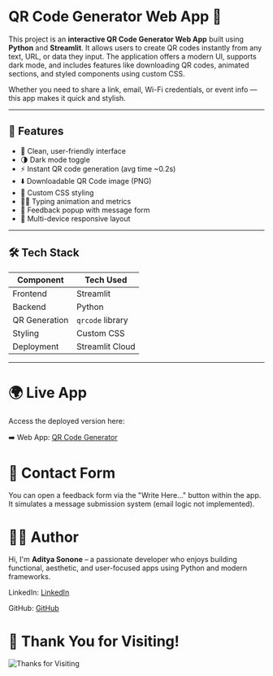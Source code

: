 # QR Code Generator Web App 🧾

This project is an **interactive QR Code Generator Web App** built using **Python** and **Streamlit**. It allows users to create QR codes instantly from any text, URL, or data they input. The application offers a modern UI, supports dark mode, and includes features like downloading QR codes, animated sections, and styled components using custom CSS.

Whether you need to share a link, email, Wi-Fi credentials, or event info — this app makes it quick and stylish.

---

## 🚀 Features

- 🔐 Clean, user-friendly interface
- 🌗 Dark mode toggle
- ⚡ Instant QR code generation (avg time ~0.2s)
- ⬇️ Downloadable QR Code image (PNG)
- 🎨 Custom CSS styling
- 🧑‍💻 Typing animation and metrics
- 📧 Feedback popup with message form
- 📱 Multi-device responsive layout

---

## 🛠️ Tech Stack

| Component     | Tech Used       |
|---------------|-----------------|
| Frontend      | Streamlit       |
| Backend       | Python          |
| QR Generation | `qrcode` library|
| Styling       | Custom CSS      |
| Deployment    | Streamlit Cloud |

---


# 🌍 Live App
Access the deployed version here:

➡️ Web App: [QR Code Generator](https://qr-code-generator-by-adiii.streamlit.app)


# 📩 Contact Form
You can open a feedback form via the "Write Here..." button within the app. It simulates a message submission system (email logic not implemented).


# 👨‍💻 Author
Hi, I'm **Aditya Sonone** – a passionate developer who enjoys building functional, aesthetic, and user-focused apps using Python and modern frameworks.

LinkedIn: [LinkedIn](https://www.linkedin.com/in/aditya-sonone/)

GitHub: [GitHub](https://github.com/Adityaa-Sonone)

# 🙌 Thank You for Visiting!
![Thanks for Visiting](https://i.pinimg.com/originals/c2/63/d2/c263d2184f802a05ef422346a937ed1a.gif)

